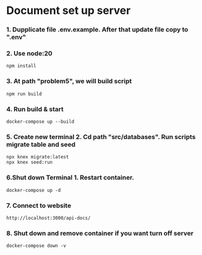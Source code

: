 # Document set up server

### 1. Dupplicate file .env.example. After that update file copy to ".env"

### 2. Use node:20
    npm install

### 3. At path "problem5", we will build script
    npm run build

### 4. Run build & start
    docker-compose up --build

### 5. Create new terminal 2. Cd path "src/databases". Run scripts migrate table and seed
    npx knex migrate:latest
    npx knex seed:run

### 6.Shut down Terminal 1. Restart container.
    docker-compose up -d

### 7. Connect to website
    http://localhost:3000/api-docs/

### 8. Shut down and remove container if you want turn off server
    docker-compose down -v
